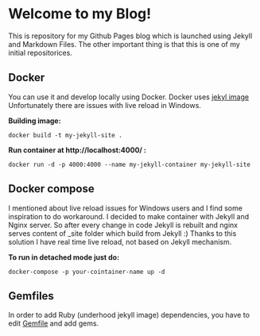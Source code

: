 # Welcome to my Blog!

This is repository for my Github Pages blog which is launched using Jekyll and Markdown Files. The other important thing is that this is one of my initial repositorices.

## Docker

You can use it and develop locally using Docker. Docker uses [jekyl image](https://github.com/envygeeks/jekyll-docker/blob/master/README.md) Unfortunately there are issues with live reload in Windows.

**Building image:**

    docker build -t my-jekyll-site .
**Run container at http://localhost:4000/ :**

    docker run -d -p 4000:4000 --name my-jekyll-container my-jekyll-site

## Docker compose

I mentioned about live reload issues for Windows users and I find some inspiration to do workaround. I decided to make container with Jekyll and Nginx server. So after every change in code Jekyll is rebuilt and nginx serves content of _site folder which build from Jekyll :) Thanks to this solution I have real time live reload, not based on Jekyll mechanism. 

**To run in detached mode just do:**

    docker-compose -p your-cointainer-name up -d
    
## Gemfiles

In order to add Ruby (underhood jekyll image) dependencies, you have to edit [Gemfile](https://github.com/Adammiszczak/Adammiszczak.github.io/blob/master/Gemfile) and add gems.